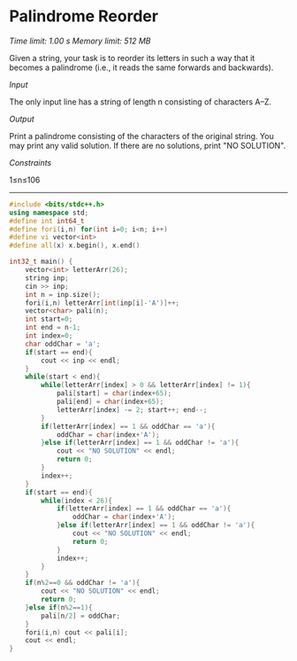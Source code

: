 # Palindrome Reorder

_Time limit: 1.00 s Memory limit: 512 MB_

Given a string, your task is to reorder its letters in such a way that it becomes a palindrome (i.e., it reads the same forwards and backwards).

_Input_

The only input line has a string of length n consisting of characters A–Z.

_Output_

Print a palindrome consisting of the characters of the original string. You may print any valid solution. If there are no solutions, print "NO SOLUTION".

_Constraints_

1≤n≤106

___

```cpp
#include <bits/stdc++.h>
using namespace std;
#define int int64_t
#define fori(i,n) for(int i=0; i<n; i++)
#define vi vector<int>
#define all(x) x.begin(), x.end()

int32_t main() {
    vector<int> letterArr(26);
    string inp;
    cin >> inp;
    int n = inp.size();
    fori(i,n) letterArr[int(inp[i]-'A')]++;
    vector<char> pali(n);
    int start=0;
    int end = n-1;
    int index=0;
    char oddChar = 'a';
    if(start == end){
        cout << inp << endl;
    }
    while(start < end){
        while(letterArr[index] > 0 && letterArr[index] != 1){
            pali[start] = char(index+65);
            pali[end] = char(index+65);
            letterArr[index] -= 2; start++; end--;
        } 
        if(letterArr[index] == 1 && oddChar == 'a'){
            oddChar = char(index+'A');
        }else if(letterArr[index] == 1 && oddChar != 'a'){
            cout << "NO SOLUTION" << endl;
            return 0;
        }
        index++;
    }
    if(start == end){
        while(index < 26){
            if(letterArr[index] == 1 && oddChar == 'a'){
                oddChar = char(index+'A');
            }else if(letterArr[index] == 1 && oddChar != 'a'){
                cout << "NO SOLUTION" << endl;
                return 0;
            }
            index++;
        }
    }
    if(n%2==0 && oddChar != 'a'){
        cout << "NO SOLUTION" << endl;
        return 0;
    }else if(n%2==1){
        pali[n/2] = oddChar;
    }
    fori(i,n) cout << pali[i];
    cout << endl;
}
```

